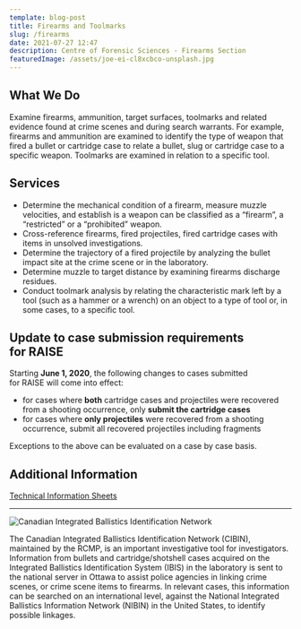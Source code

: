 ```yaml
---
template: blog-post
title: Firearms and Toolmarks
slug: /firearms
date: 2021-07-27 12:47
description: Centre of Forensic Sciences - Firearms Section
featuredImage: /assets/joe-ei-cl8xcbco-unsplash.jpg
---
```

## What We Do

Examine firearms, ammunition, target surfaces, toolmarks and related evidence found at crime scenes and during search warrants. For example, firearms and ammunition are examined to identify the type of weapon that fired a bullet or cartridge case to relate a bullet, slug or cartridge case to a specific weapon. Toolmarks are examined in relation to a specific tool.

## Services

* Determine the mechanical condition of a firearm, measure muzzle velocities, and establish is a weapon can be classified as a “firearm”, a “restricted” or a “prohibited” weapon.
* Cross-reference firearms, fired projectiles, fired cartridge cases with items in unsolved investigations.
* Determine the trajectory of a fired projectile by analyzing the bullet impact site at the crime scene or in the laboratory.
* Determine muzzle to target distance by examining firearms discharge residues.
* Conduct toolmark analysis by relating the characteristic mark left by a tool (such as a hammer or a wrench) on an object to a type of tool or, in some cases, to a specific tool.

## Update to case submission requirements for RAISE 

Starting **June 1, 2020**, the following changes to cases submitted for RAISE will come into effect:

* for cases where **both** cartridge cases and projectiles were recovered from a shooting occurrence, only **submit the cartridge cases**
* for cases where **only projectiles** were recovered from a shooting occurrence, submit all recovered projectiles including fragments

Exceptions to the above can be evaluated on a case by case basis.

## Additional Information

[Technical Information Sheets](https://www.mcscs.jus.gov.on.ca/english/centre_forensic/InformationforInvestigatorsSubmitters/TechnicalInformationSheets/FirearmsToolmarks/CFS_fire_tool_tech.html)

- - -

![Canadian Integrated Ballistics Identification Network](/assets/cibin.png "Canadian Integrated Ballistics Identification Network")

The Canadian Integrated Ballistics Identification Network (CIBIN), maintained by the RCMP, is an important investigative tool for investigators. Information from bullets and cartridge/shotshell cases acquired on the Integrated Ballistics Identification System (IBIS) in the laboratory is sent to the national server in Ottawa to assist police agencies in linking crime scenes, or crime scene items to firearms. In relevant cases, this information can be searched on an international level, against the National Integrated Ballistics Information Network (NIBIN) in the United States, to identify possible linkages.